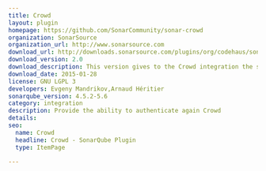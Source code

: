 ```yaml
---
title: Crowd
layout: plugin
homepage: https://github.com/SonarCommunity/sonar-crowd
organization: SonarSource
organization_url: http://www.sonarsource.com
download_url: http://downloads.sonarsource.com/plugins/org/codehaus/sonar-plugins/sonar-crowd-plugin/2.0/sonar-crowd-plugin-2.0.jar
download_version: 2.0
download_description: This version gives to the Crowd integration the same set of features than LDAP (groups and authentication syncronization, ...) and it is compatible with SonarQube 5.0.<br/>Please make sure to read the documentation because configuration of version 1.0 has been deprecated.
download_date: 2015-01-28
license: GNU LGPL 3
developers: Evgeny Mandrikov,Arnaud Héritier
sonarqube_version: 4.5.2-5.6
category: integration
description: Provide the ability to authenticate again Crowd
details: 
seo: 
  name: Crowd
  headline: Crowd - SonarQube Plugin
  type: ItemPage

---
```

